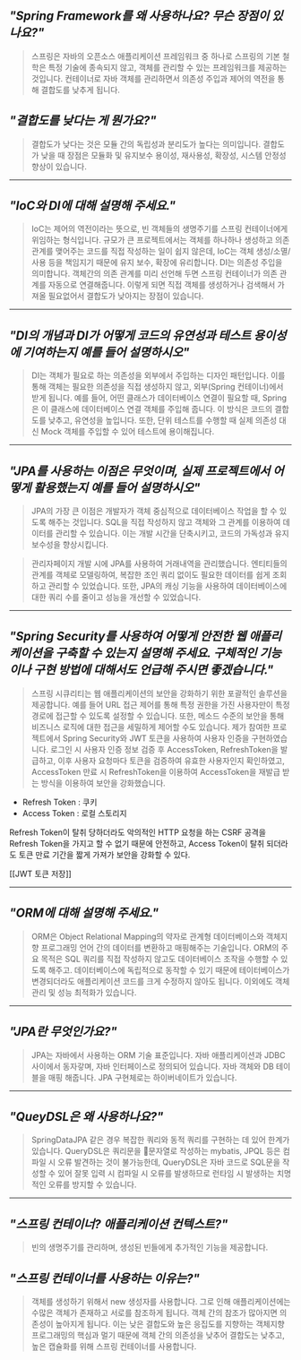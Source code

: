 ## *"Spring Framework를 왜 사용하나요? 무슨 장점이 있나요?"*

> 스프링은 자바의 오픈소스 애플리케이션 프레임워크 중 하나로 스프링의 기본 철학은 특정 기술에 종속되지 않고, 객체를 관리할 수 있는 프레임워크를 제공하는 것입니다. 
> 컨테이너로 자바 객체를 관리하면서 의존성 주입과 제어의 역전을 통해 결합도를 낮추게 됩니다.

## *"결합도를 낮다는 게 뭔가요?"*

> 결합도가 낮다는 것은 모듈 간의 독립성과 분리도가 높다는 의미입니다. 결합도가 낮을 때 장점은 모듈화 및 유지보수 용이성, 재사용성, 확장성, 시스템 안정성 향상이 있습니다.

---
## *"IoC와 DI에 대해 설명해 주세요."*

> IoC는 제어의 역전이라는 뜻으로, 빈 객체들의 생명주기를 스프링 컨테이너에게 위임하는 형식입니다. 규모가 큰 프로젝트에서는 객체를 하나하나 생성하고 의존관계를 맺어주는 코드를 직접 작성하는 일이 쉽지 않은데, IoC는 객체 생성/소멸/사용 등을 책임지기 때문에 유지 보수, 확장에 유리합니다.
> DI는 의존성 주입을 의미합니다. 객체간의 의존 관계를 미리 선언해 두면 스프링 컨테이너가 의존 관계를 자동으로 연결해줍니다.
> 이렇게 되면 직접 객체를 생성하거나 검색해서 가져올 필요없어서 결합도가 낮아지는 장점이 있습니다.

---
## *"DI의 개념과 DI가 어떻게 코드의 유연성과 테스트 용이성에 기여하는지 예를 들어 설명하시오"*

> DI는 객체가 필요로 하는 의존성을 외부에서 주입하는 디자인 패턴입니다. 이를 통해 객체는 필요한 의존성을 직접 생성하지 않고, 외부(Spring 컨테이너)에서 받게 됩니다.
> 예를 들어, 어떤 클래스가 데이터베이스 연결이 필요할 때, Spring은 이 클래스에 데이터베이스 연결 객체를 주입해 줍니다. 이 방식은 코드의 결합도를 낮추고, 유연성을 높입니다.
> 또한, 단위 테스트를 수행할 때 실제 의존성 대신 Mock 객체를 주입할 수 있어 테스트에 용이해집니다.

---
## *"JPA를 사용하는 이점은 무엇이며, 실제 프로젝트에서 어떻게 활용했는지 예를 들어 설명하시오"*

> JPA의 가장 큰 이점은 개발자가 객체 중심적으로 데이터베이스 작업을 할 수 있도록 해주는 것입니다. SQL을 직접 작성하지 않고 객체와 그 관계를 이용하여 데이터를 관리할 수 있습니다.
> 이는 개발 시간을 단축시키고, 코드의 가독성과 유지 보수성을 향상시킵니다.

> 관리자페이지 개발 시에 JPA를 사용하여 거래내역을 관리했습니다. 엔티티들의 관계를 객체로 모델링하여, 복잡한 조인 쿼리 없이도 필요한 데이터를 쉽게 조회하고 관리할 수 있었습니다. 또한, JPA의 캐싱 기능을 사용하여 데이터베이스에 대한 쿼리 수를 줄이고 성능을 개선할 수 있었습니다.

---
## *"Spring Security를 사용하여 어떻게 안전한 웹 애플리케이션을 구축할 수 있는지 설명해 주세요. 구체적인 기능이나 구현 방법에 대해서도 언급해 주시면 좋겠습니다."*

> 스프링 시큐리티는 웹 애플리케이션의 보안을 강화하기 위한 포괄적인 솔루션을 제공합니다. 예를 들어 URL 접근 제어를 통해 특정 권한을 가진 사용자만이 특정 경로에 접근할 수 있도록 설정할 수 있습니다. 또한, 메소드 수준의 보안을 통해 비즈니스 로직에 대한 접근을 세밀하게 제어할 수도 있습니다.
> 제가 참여한 프로젝트에서 Spring Security와 JWT 토큰을 사용하여 사용자 인증을 구현하였습니다. 로그인 시 사용자 인증 정보 검증 후 AccessToken, RefreshToken을 발급하고, 이후 사용자 요청마다 토큰을 검증하여 유효한 사용자인지 확인하였고, AccessToken 만료 시 RefreshToken을 이용하여 AccessToken을 재발급 받는 방식을 이용하여 보안을 강화했습니다.

- Refresh Token : 쿠키 
- Access Token : 로컬 스토리지

Refresh Token이 탈취 당하더라도 악의적인 HTTP 요청을 하는 CSRF 공격을 Refresh Token을 가지고 할 수 없기 때문에 안전하고, 
Access Token이 탈취 되더라도 토큰 만료 기간을 짧게 가져가 보안을 강화할 수 있다.

[[JWT 토큰 저장]]

---
## *"ORM에 대해 설명해 주세요."*

> ORM은 Object Relational Mapping의 약자로 관계형 데이터베이스와 객체지향 프로그래밍 언어 간의 데이터를 변환하고 매핑해주는 기술입니다. 
> ORM의 주요 목적은 SQL 쿼리를 직접 작성하지 않고도 데이터베이스 조작을 수행할 수 있도록 해주고. 데이터베이스에 독립적으로 동작할 수 있기 때문에 테이터베이스가 변경되더라도 애플리케이션 코드를 크게 수정하지 않아도 됩니다. 이외에도 객체 관리 및 성능 최적화가 있습니다.

---
## *"JPA란 무엇인가요?"*

> JPA는 자바에서 사용하는 ORM 기술 표준입니다. 자바 애플리케이션과 JDBC 사이에서 동자갛며, 자바 인터페이스로 정의되어 있습니다.
> 자바 객체와 DB 테이블을 매핑 해줍니다. JPA 구현체로는 하이버네이트가 있습니다.

---
## *"QueyDSL은 왜 사용하나요?"*

> SpringDataJPA 같은 경우 복잡한 쿼리와 동적 쿼리를 구현하는 데 있어 한계가 있습니다. QueryDSL은 쿼리문을 문자열로 작성하는 mybatis, JPQL 등은 컴파일 시 오류 발견하는 것이 불가능한데, QueryDSL은 자바 코드로 SQL문을 작성할 수 있어 잘못 입력 시 컴파일 시 오류를 발생하므로 런타임 시 발생하는 치명적인 오류를 방지할 수 있습니다.

---
## *"스프링 컨테이너? 애플리케이션 컨텍스트?"*

> 빈의 생명주기를 관리하며, 생성된 빈들에게 추가적인 기능을 제공합니다.

## *"스프링 컨테이너를 사용하는 이유는?"*

> 객체를 생성하기 위해서 new 생성자를 사용합니다. 그로 인해 애플리케이션에는 수많은 객체가 존재하고 서로를 참조하게 됩니다. 객체 간의 참조가 많아지면 의존성이 높아지게 됩니다.
> 이는 낮은 결합도와 높은 응집도를 지향하는 객체지향 프로그래밍의 핵심과 멀기 때문에 객체 간의 의존성을 낮추어 결합도는 낮추고, 높은 캡슐화를 위해 스프링 컨테이너를 사용합니다.

